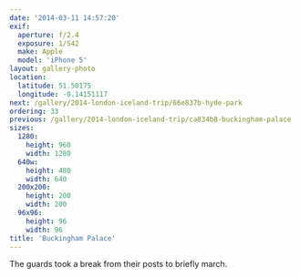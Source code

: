 ```yaml
---
date: '2014-03-11 14:57:20'
exif:
  aperture: f/2.4
  exposure: 1/542
  make: Apple
  model: 'iPhone 5'
layout: gallery-photo
location:
  latitude: 51.50175
  longitude: -0.14151117
next: /gallery/2014-london-iceland-trip/66e837b-hyde-park
ordering: 33
previous: /gallery/2014-london-iceland-trip/ca834b8-buckingham-palace
sizes:
  1280:
    height: 960
    width: 1280
  640w:
    height: 480
    width: 640
  200x200:
    height: 200
    width: 200
  96x96:
    height: 96
    width: 96
title: 'Buckingham Palace'
---
```


The guards took a break from their posts to briefly march.
